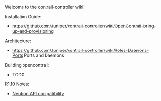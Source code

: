 Welcome to the contrail-controller wiki!

Installation Guide:
* https://github.com/Juniper/contrail-controller/wiki/OpenContrail-bring-up-and-provisioning

Architecture:

* https://github.com/Juniper/contrail-controller/wiki/Roles-Daemons-Ports Ports and Daemons

Building opencontrail:
* TODO

R1.10 Notes:
* [Neutron API compatibility](Neutron-API-Support-on-R1.10)